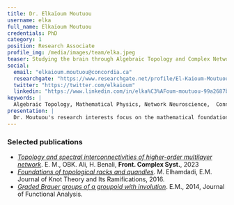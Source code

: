 ```yaml
---
title: Dr. Elkaïoum Moutuou
username: elka
full_name: Elkaïoum Moutuou
credentials: PhD
category: 1
position: Research Associate
profile_img: /media/images/team/elka.jpeg
teaser: Studying the brain through Algebraic Topology and Complex Networks.
social:
  email: "elkaioum.moutuou@concordia.ca"
  researchgate: "https://www.researchgate.net/profile/El-Kaioum-Moutuou"
  twitter: "https://twitter.com/elkaioum"
  linkedin: "https://www.linkedin.com/in/elka%C3%AFoum-moutuou-99a2687b/"
keywords: |
  Algebraic Topology, Mathematical Physics, Network Neuroscience,  Connectomics, Complex Systems, Multilayer Networks, Persistent Homology, Spectral Theory, Quantum Information Theory
presentation: |
  Dr. Moutuou's research interests focus on the mathematical foundations of Network Neuroscience. He has used concepts from Algebraic Topology, Algebraic Quantum Mechanis, and Complex Systems to develop a novel mathematical framework and computational tools for analysing the topology and dynamics of the anatomo-functional networks of the human brain activities. 
---
```



### Selected publications

- [_Topology and spectral interconnectivities of higher-order multilayer network_](https://www.frontiersin.org/articles/10.3389/fcpxs.2023.1281714/full). E. M., OBK. Ali, H. Benali, **Front. Complex Syst.**, 2023
- [_Foundations of topological racks and quandles_](https://doi.org/10.1142/S0218216516400022). M. Elhamdadi, E.M. Journal of Knot Theory and Its Ramifications, 2016.
- [_Graded Brauer groups of a groupoid with involution_](https://doi.org/10.1016/j.jfa.2013.12.019). E.M., 2014, Journal of Functional Analysis. 

 


